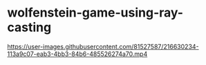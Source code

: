 # wolfenstein-game-using-ray-casting

https://user-images.githubusercontent.com/81527587/216630234-113a9c07-eab3-4bb3-84b6-485526274a70.mp4
